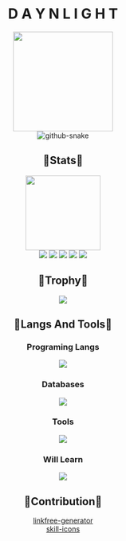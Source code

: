 <div align="center">
  <h1>D A Y N L I G H T</h1>
</div>

<div align="center">
  <img height=200px src="https://avatars.githubusercontent.com/u/62157770?v=4"></br>
  <picture>
    <source media="(prefers-color-scheme: dark)" srcset="https://github.com/Daynlight/Daynlight/blob/output/github-contribution-grid-snake-dark.svg" />
    <source media="(prefers-color-scheme: light)" srcset="https://github.com/Daynlight/Daynlight/blob/output/github-contribution-grid-snake.svg" />
    <img alt="github-snake" src="github-snake.svg" />
  </picture></br>
</div>

<div align=center> 
  <h2>💖Stats💖</h2>
  <img height=150px src="https://streak-stats.demolab.com?user=daynlight&theme=algolia"></br>
  <img src="https://github-profile-summary-cards.vercel.app/api/cards/profile-details?username=daynlight&theme=algolia">
  <img src="https://github-profile-summary-cards.vercel.app/api/cards/repos-per-language?username=daynlight&theme=algolia">
  <img src="https://github-profile-summary-cards.vercel.app/api/cards/most-commit-language?username=daynlight&theme=algolia">
  <img src="https://github-profile-summary-cards.vercel.app/api/cards/stats?username=daynlight&theme=algolia">
  <img src="https://github-profile-summary-cards.vercel.app/api/cards/productive-time?username=daynlight&theme=algolia">
</div>

<div align=center>
  <h2>👑Trophy👑</h2>
  <a href=""><img src = "https://github-profile-trophy.vercel.app/?username=daynlight&theme=algolia&column=-1&rank=-?"></a>
</div>

<div align=center>
  <h2>🎀Langs And Tools🎀</h2>

  <h3>Programing Langs</h3>
    <img src="https://skillicons.dev/icons?i=python,cpp,cs,html,js,ts,css,vite,md,nodejs,express,php,lua">
  <h3>Databases</h3>
   <img src="https://skillicons.dev/icons?i=mysql,postgresql,redis,sqlite">
  <h3>Tools</h3>
    <img src="https://skillicons.dev/icons?i=github,git,blender,vscode,visualstudio,arduino,cmake">
  <h3>Will Learn</h3>
    <img src="https://skillicons.dev/icons?i=c,vue,react,java,angular">
</div>

<div align=center>
  <h2>🧧Contribution🧧</h2>
  <a href="https://github.com/chriskthomas/linkfree-generator">linkfree-generator</a></br>
  <a href="https://github.com/LelouchFR/skill-icons">skill-icons</a>
</div>
